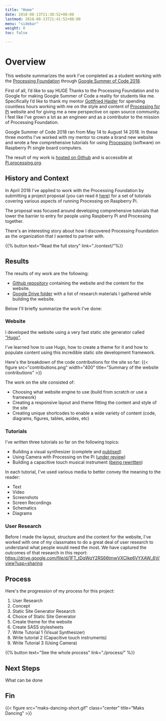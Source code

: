 ```yaml
---
title: "Home"
date: 2018-08-13T21:38:52+08:00
lastmod: 2018-08-13T21:41:52+08:00
menu: "sidebar"
weight: 0
toc: false

---
```


# Overview

This website summarizes the work I've completed as a student working with the [Processing Foundation](https://processingfoundation.org/) through [Google Summer of Code 2018](https://summerofcode.withgoogle.com/).  

First of all, I’d like to say HUGE Thanks to the Processing Foundation and to Google for making Google Summer of Code a reality for students like me. Specifically I’d like to thank my mentor [Gottfried Haider](https://twitter.com/mrgohai) for spending countless hours working with me on the style and content of [Processing for Pi](http://pi.processing.org/) website and for giving me a new perspective on open source community. I feel like I’ve grown a lot as an engineer and as a contributor to the mission of Processing Foundation.

Google Summer of Code 2018 ran from May 14 to August 14 2018. In these three months I've worked with my mentor to create a brand new website and wrote a few comprehensive tutorials for using [Processing](http://processing.org/) (software) on Raspberry Pi single board computers.

The result of my work is [hosted on Github](https://github.com/processing/processing-pi-website/commits/master?author=msurguy) and is accessible at [Pi.processing.org](http://pi.processing.org).

## History and Context

In April 2018 I've applied to work with the Processing Foundation by submitting a project proposal (you can read it [here](https://docs.google.com/document/d/1SShi0Rjh6jHl6s_BIB5TBxKEygU1Knr5GQ1pwikIji8/edit)) for a set of tutorials covering various aspects of running Processing on Raspberry Pi.

The proposal was focused around developing comprehensive tutorials that lower the barrier to entry for people using Raspberry Pi and Processing together. 

There's an interesting story about how I discovered Processing Foundation as the organization that I wanted to partner with.

{{% button text="Read the full story" link="./context/"%}}

## Results

The results of my work are the following:

- [Github repository](https://github.com/processing/processing-pi-website) containing the website and the content for the website.
- [Google Drive folder](https://drive.google.com/drive/folders/1_H9PT0fjTLHWreAVIz_dLWMqnzsWSjcT?usp=sharing) with a list of research materials I gathered while building the website.

Below I'll briefly summarize the work I've done:

### Website

I developed the website using a very fast static site generator called ["Hugo"](https://gohugo.io/). 

I've learned how to use Hugo, how to create a theme for it and how to populate content using this incredible static site development framework.

Here's the breakdown of the code contributions for the site so far: 
{{< figure src="contributions.png" width="400" title="Summary of the website contributions" >}} 

The work on the site consisted of:

- Choosing what website engine to use (build from scratch or use a framework)
- Creating a responsive layout and theme fitting the content and style of the site
- Creating unique shortcodes to enable a wide variety of content (code, diagrams, figures, tables, asides, etc)

### Tutorials

I've written three tutorials so far on the following topics:

- Building a visual synthesizer (complete and [publised](https://pi.processing.org/tutorial/visual-synth/))
- Using Camera with Processing on the Pi ([under review](https://github.com/processing/processing-pi-website/tree/tutorial-camera))
- Building a capacitive touch musical instrument ([being rewritten](https://github.com/processing/processing-pi-website/tree/tutorial-capacitive-touch-keyboard))

In each tutorial, I've used various media to better convey the meaning to the reader:

- Text
- Video
- Screenshots
- Screen Recordings
- Schematics
- Diagrams

### User Research

Before I made the layout, structure and the content for the website, I've worked with one of my  classmates to do a great deal of user research to understand what people would need the most. We have captured the outcomes of that research in this report: https://drive.google.com/file/d/1FT_tDqWqY2RS66tmwVXCIke6VYXAW_6V/view?usp=sharing 

## Process

Here's the progression of my process for this project:

1. User Research
2. Concept
3. Static Site Generator Research 
4. Choice of Static Site Generator
5. Create theme for the website
6. Create SASS stylesheets
7. Write Tutorial 1 (Visual Synthesizer)
8. Write tutorial 2 (Capacitive touch instruments)
9. Write Tutorial 3 (Using Camera)

{{% button text="See the whole process" link="./process/" %}}

## Next Steps

What can be done

## Fin

{{< figure src="maks-dancing-short.gif" class="center"  title="Maks Dancing" >}} 



